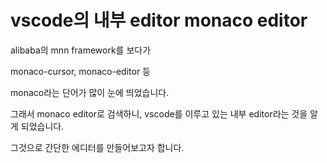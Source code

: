 # vscode의 내부 editor monaco editor



alibaba의 mnn framework를 보다가

monaco-cursor, monaco-editor 등

monaco라는 단어가 많이 눈에 띄었습니다.



그래서 monaco editor로 검색하니, vscode를 이루고 있는 내부 editor라는 것을 알게 되었습니다.

그것으로 간단한 에디터를 만들어보고자 합니다.